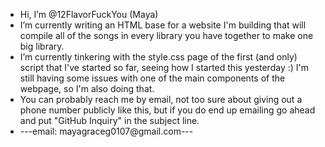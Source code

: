 - Hi, I’m @12FlavorFuckYou (Maya)
- I’m currently writing an HTML base for a website I'm building that will compile all of the songs in every library you have together to make one big library.
- I’m currently tinkering with the style.css page of the first (and only) script that I've started so far, seeing how I started this yesterday :) I'm still having some issues with one of the main components of the webpage, so I'm also doing that.
- You can probably reach me by email, not too sure about giving out a phone number publicly like this, but if you do end up emailing go ahead and put "GitHub Inquiry" in the subject line.
- ---email: mayagraceg0107@gmail.com---

<!---
12FlavorFuckYou/12FlavorFuckYou is a ✨ special ✨ repository because its `README.md` (this file) appears on your GitHub profile.
You can click the Preview link to take a look at your changes.
--->
